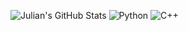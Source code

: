 ![Julian's GitHub Stats](https://github-readme-stats.vercel.app/api?username=julian-nordin&show_icons=true&theme=radical)
![Python](https://img.shields.io/badge/-Python-3776AB?logo=python&logoColor=white)
![C++](https://img.shields.io/badge/-C++-00599C?logo=c%2B%2B&logoColor=white)
